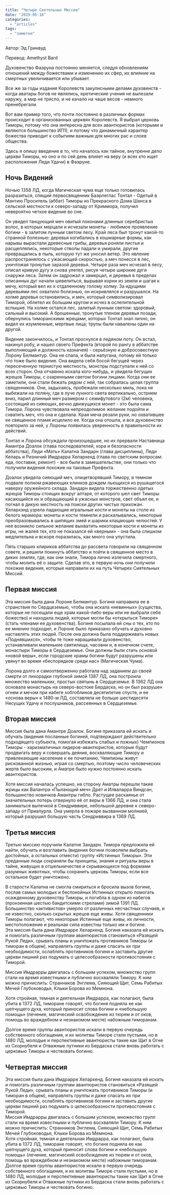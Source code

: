 ```yaml
---
title: "Четыре Сиятельных Миссии"
date: "2019-05-16"
categories: 
  - "articles"
tags: 
  - "заметки"
---
```


Автор: Эд Гринвуд

Перевод: Amethyst Bard

Духовенство Фаэруна постоянно меняется, следуя обновлениям отношений между божествами и изменению их сфер, их влияние на смертных увеличивается или убывает.

Все же за годы издания Королевств закулисными делами духовенств - когда аватары богов не являлись, еретические учения не вылезали наружу, а мир не трясло, и не качало на чаше весов - немного пренебрегали.

Вот вам пример того, что почти постоянно в различных формах происходит в организованных церквях Королевств. Я выбрал церковь Тиморы, потому что она интересна для всех авантюристов (которыми и являются большинство ИП1), и потому что динамичный характер божества приводит к событиям важным для многих рас и слоев общества.

Здесь я опишу введение в то, что началось как тайное, внутренне дело церкви Тиморы, но оно и по сей день влияет на веру (и всех кто ищет расположения Леди Удачи) в Фаэруне.

## Ночь Видений

Ночью 1358 ЛД, когда Магическая чума еще только готовилась разразиться, спящий первосвященник Баэрлеглас Тонтал - Одетый в Мантию Проситель (аббат) Тиморы из Прекрасного Дома Шанса в сельской местности к северо-западу от Криммора, получил невероятно четкое видение во сне.

Он увидел танцующий меч овитый локонами длинных серебристых волос, в которых мерцали и исчезали монеты - любимое проявление богини - в залитом лунным светом лесу. Край леса был тронут какой-то странной болезнью: деревья изгибались в кошмарные формы, как нарывы вырастали древесные грибы, деревья роняли листья и расщеплялись, некоторые стволы падали и умирали, другие превращались в пыль, которую тут же уносил ветер. Это явление распространялось с ужасающей скоростью, а меч понесся в лес, уничтожая тронутые заразой деревья. Четыре раза меч исчезал в лесу, описал кривую дугу и снова улетел, рисуя четыре широкие дуги снаружи леса. Затем он задрожал и замерцал, и деревья в пределах описанных дуг начали шевелиться, вырывая корни из земли и шагая к мечу, который вел их к отдаленному голому холму. За идущими деревьями лес охватило болезнью, он искривлялся и разрушался. На холме деревья остановились, и меч, который символизировал Тиморой, облетел их большим кругом и исчез в ослепительной вспышке. На холме остался лес, залитый лунным светом: здоровый, сильный и высокий. А брошенные, тронутые тленом деревья позади, обернулись тиморанскими жрецами, которых Тонтал знал лично, он видел их изумленные, мертвые лица; трупы были навалены один на другой.

Видение закончилось, и Тонтал проснулся в ледяном поту. Он встал, накинул робу, и нашел своего Префекта (второй по рангу в аббатстве выполняющий и должность казначея) - серьёзную и добросовестную Лорону Белмантур. Она не спала, и была напугана, потому ей только что тоже было видение. Она видела себя босой бегущей через пересеченную тернистую местность, монстры подступали к ней со всех сторон. Она отчаянно искала кого-нибудь, и увидела бегущих жрецов Тиморы, с озаренными светом богини лицами. Когда они ее заметили, они стали бежать рядом с ней, так собралась целая группа священников. Они, задыхаясь, пробежали несколько миль, пока не выбежали на поляну, где в луче лунного света вертикально, острием вниз, парил длинный меч размером с семифутового (2м) человека, состоящий из сияющих, вечно движущихся монет - это была сама Тимора. Лорона чувствовала непреодолимое желание подойти и схватить меч, что она и сделала. Края меча резали руки, но охватившее ее священное пламя исцелило ее. Когда она отошла, и все духовенство повторило за ней, у Лороны появилась уверенность в правильности их действий.

Тонтал и Лорона обсуждали произошедшее, но их прервали Наставница Амантра Доалок (глава последователей, хора и безопасности аббатства), Леди «Мать» Калатна Зандарн (глава дисциплины), Леди Келарь и Ризничий Имдрарра Хелархенд (глава по светским вопросам: еда, поставки, ремонт) - все были в замешательстве, они только что получили видения похожие на таковые Префекта.

Доалок увидела сияющий меч, олицетворявший Тимору, в темном подвале полном ржавеющих клинков дождем льющихся из рушащегося наверху оружейного склада. Зандарн видела торжественно одетых жрецов Тиморы стоящих вокруг алтаря, от которого шел свет Тиморы касающийся их и обращающий в ужасных монстров, свет объял ее, и погнал в дикую местность на поиски других чистых прихожан. Хелархэнд узрела падающие игральные кости и монеты на столе из белого мрамора: монеты и кости темнели и раскалывались, некоторые преобразовывались в шипящих змей и шарики клацающих челюстей. У нее возникло сильное желание выхватить некоторые кости и монеты из игры, не жалея тех, кто не показался ей «верным» - она была слишком медлительна и вскоре поразилась, как много она упустила.

Пять старших клириков аббатства до рассвета говорили на священном совете, и решили покинуть аббатство и пойти в священное место в диких землях, где, как они знали, Тимора лично излечила смертного, чтобы молить её о защите. Сделав это, в первую ночь они получили похожие видения, которые направили их на путь Четырех Сиятельных Миссий.

## Первая миссия

Эта миссия была дана Лороне Белмантур. Богиня направила ее в странствия по Сердцеземью, чтобы она искала «невинных» (существа, которые не посещали еще храм какой-либо веры или не выбрали себе божество) и находила людей, которые могли бы «открыться Тиморе» (стать членами ее духовенства). Богиня посылала ей сны о тех, кто по ее мнению подходил, и Лороне было приказано обучать и духовно наставлять этих людей. После она должна была поддерживать новых «Поднявшихся», чтобы те тоже наращивали духовенство, устанавливали маленькие святилища, часовни и, в конечном счете, монастыри Тиморы в Сердцеземье. Они должны были стать основой «новой веры», если городские храмы богини будут разрушены или увянут во время «беспорядков среди нас» (Магическая Чума).

Лорона долго и самоотверженно работала над заданием до своей смерти от лихорадки глубокой зимой 1387 ЛД, она построила множество маленьких, простых святынь в Сердцеземье. В 1362 ЛД она основала монастырь на северо-востоке Бердаска, но он был разрушен огнем и мечом при набеге хобгоблинов десятилетие спустя, и ее «основа веры» к 1480-м ЛД, составляла не больше шестидесяти Несущих Удачу и послушников, рассеянных в Сердцеземье.

## Вторая миссия

Миссия была дана Амантре Доалок. Богиня приказала ей искать и обучать (видения посланные богиней, подтверждают действительно подходящего субъекта, помогая избежать слабых и ложных) Чемпионов Тиморы - харизматичных лидеров-авантюристов, которые будут продвигать веру и совершать деяния, восхваляющие Тимору и привлекающие население к ее почитанию. Чемпионы живут рискованной жизнью, играя со смертью, поэтому число человеческих жертв было высоким, и Аматре было нужно постоянно искать авантюристов.

Хотя миссия началась успешно, на сторону Аматры перешли такие жрицы как Валантра «Пылающий меч» Дрет и Илваларра Виндсан, большинство новичков Амантры гибло. Растущее раскаянье от значительных потерь отвернуло её от веры в 1366 ЛД, и она стала заниматься выпечкой в Сендриввире, небольшой деревне к северо-западу от Приапурла. Она умерла в пожаре вызванном молнией, который разрушил большую часть Сендриввира в 1369 ЛД.

## Третья миссия

Третью миссию поручили Калатне Зандарн. Тимора предложила ей найти, обучить и возглавить (видения богини позволяли выбрать достойных, а остальных отмести) группу «Истинных Тиморы». Эти преданные люди сохраняли бы принципы, знания и ритуалы веры в тайне, живущих в отшельничестве и скрывающихся под формами разумных животных, чтобы сохранить церковь Тиморы, если все остальное будет уничтожено.

В старости Калатна не смогла смириться и бросила вызов богине, послав самых молодых и беспокойных Истинных открыто помогать осажденному духовенству Тиморы, и погибла в одном из набегов (пронзенная шестью бандитскими стрелами) зимой 1391 ЛД. Большинство «активистов» умерло от различных несчастных случаев, и не известно, сколько скрытых жрецов еще живы. Хотя священники Тиморы полагают, что некоторые Истинные еще живы, их личности, местоположение и реальная сила известны только им и богине.  
Эта миссия была дана Имдрарре Хелархенд. Богиня наказала ей искать и помогать различным группам авантюристов становиться «Разящей Рукой Леди», срывать планы и уничтожать противников Тиморы (и тиморан в общем), направлять группы и даже спасать их при необходимости, ослаблять противников богини и заставить другие церкви лишний раз подумать о целесообразности противостояния с Тиморой.

Миссия Имдрарры двигалась с большим успехом, множество групп стали на время известными и публично восхваляли Тимору. К ним можно причислить: Странников Энглема, Сияющий Щит, Семь Рабитых Мечей Глубоководья, Клыки Борова из Мемнона.

Хотя стройная, темная и деятельная Имдрарра, как полагают, была убита в 1372 ЛД, тиморане говорят, что богиня подняла ее как шепчущего духа, который приносит слова богини и «небольшую помощь» (лечение, магический освобождение из тюрем и от оков, помощь во враждебном и незнакомом месте) набожным тиморанам.

Долгое время группы авантюристов искали в первую очередь собственного обогащения, и их молитвы Тиморе стали пустыми, но в 1480 ЛД, молодые и перспективные авантюристы такие как Щит в Огне из Скорнубеля и Отважные путники из Бердаска стали вновь работать с церковью Тиморы и чествовать богиню.

## Четвертая миссия

Эта миссия была дана Имдрарре Хелархенд. Богиня наказала ей искать и помогать различным группам авантюристов становиться «Разящей Рукой Леди», срывать планы и уничтожать противников Тиморы (и тиморан в общем), направлять группы и даже спасать их при необходимости, ослаблять противников богини и заставить другие церкви лишний раз подумать о целесообразности противостояния с Тиморой.  
Миссия Имдрарры двигалась с большим успехом, множество групп стали на время известными и публично восхваляли Тимору. К ним можно причислить: Странников Энглема, Сияющий Щит, Семь Рабитых Мечей Глубоководья, Клыки Борова из Мемнона.  
Хотя стройная, темная и деятельная Имдрарра, как полагают, была убита в 1372 ЛД, тиморане говорят, что богиня подняла ее как шепчущего духа, который приносит слова богини и «небольшую помощь» (лечение, магический освобождение из тюрем и от оков, помощь во враждебном и незнакомом месте) набожным тиморанам.  
Долгое время группы авантюристов искали в первую очередь собственного обогащения, и их молитвы Тиморе стали пустыми, но в 1480 ЛД, молодые и перспективные авантюристы такие как Щит в Огне из Скорнубеля и Отважные путники из Бердаска стали вновь работать с церковью Тиморы и чествовать богиню.
